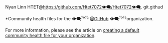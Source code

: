 Nyan Linn HTET@https://github.com/Htet7072👁️‍🗨️/Htet7072👁️‍🗨️.
git.githud

*Community health files for the 👁️‍🗨️⁷⁰⁷² [@GitHub](https://github.com/👁️‍🗨️⁷⁰⁷²/github) 
👁️‍🗨️⁷⁰⁷²organization.

For more information, please see the article on [creating a default community health file for your organization](https://help.github.com/en/articles/creating-a-default-community-health-file-for-your-organization).
